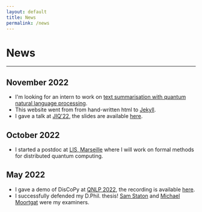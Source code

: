 ```yaml
---
layout: default
title: News
permalink: /news
---
```


# News

---

## November 2022

* I'm looking for an intern to work on [text summarisation with quantum natural language processing](jobs/22-11-16-qnlp-summarisation).
* This website went from from hand-written html to [Jekyll](https://jekyllrb.com/).
* I gave a talk at [JIQ'22](https://qi.lip6.fr/jiq22/), the slides are available [here](slides/22-11-15-CT-for-QNLP.html).

## October 2022

* I started a postdoc at [LIS, Marseille](https://www.lis-lab.fr/) where I will work on formal methods for distributed quantum computing.

## May 2022

* I gave a demo of DisCoPy at [QNLP 2022](https://qnlp.cambridgequantum.com/conf2022/), the recording is available [here](https://www.youtube.com/watch?v=P7nZHX0xhAI).
* I successfully defended my D.Phil. thesis! [Sam Staton](https://www.cs.ox.ac.uk/people/samuel.staton/main.html) and [Michael Moortgat](https://www.uu.nl/medewerkers/MJMoortgat) were my examiners.
